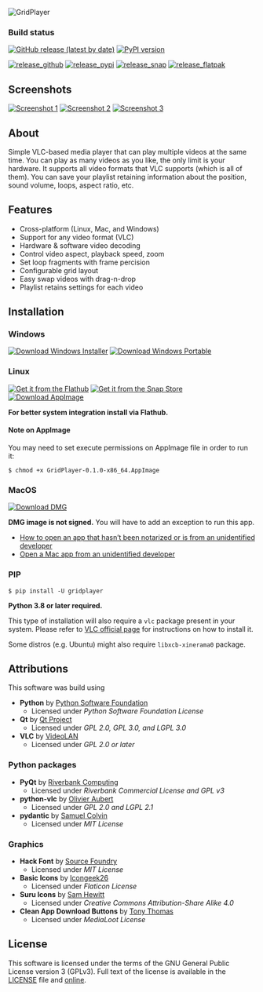 ![GridPlayer](https://raw.githubusercontent.com/vzhd1701/gridplayer/master/resources/public/logo.png)

### Build status
[![GitHub release (latest by date)](https://img.shields.io/github/v/release/vzhd1701/gridplayer)](https://github.com/vzhd1701/gridplayer/releases/latest)
[![PyPI version](https://img.shields.io/pypi/v/gridplayer)](https://pypi.python.org/pypi/gridplayer)

[![release_github](https://github.com/vzhd1701/gridplayer/actions/workflows/release_github.yml/badge.svg)](https://github.com/vzhd1701/gridplayer/actions/workflows/release_github.yml)
[![release_pypi](https://github.com/vzhd1701/gridplayer/actions/workflows/release_pypi.yml/badge.svg)](https://github.com/vzhd1701/gridplayer/actions/workflows/release_pypi.yml)
[![release_snap](https://github.com/vzhd1701/gridplayer/actions/workflows/release_snap.yml/badge.svg)](https://github.com/vzhd1701/gridplayer/actions/workflows/release_snap.yml)
[![release_flatpak](https://github.com/vzhd1701/gridplayer/actions/workflows/release_flatpak.yml/badge.svg)](https://github.com/vzhd1701/gridplayer/actions/workflows/release_flatpak.yml)

## Screenshots

[![Screenshot 1](https://raw.githubusercontent.com/vzhd1701/gridplayer/master/resources/public/screenshot-001-thumb.png)](https://raw.githubusercontent.com/vzhd1701/gridplayer/master/resources/public/screenshot-001.png) 
[![Screenshot 2](https://raw.githubusercontent.com/vzhd1701/gridplayer/master/resources/public/screenshot-002-thumb.png)](https://raw.githubusercontent.com/vzhd1701/gridplayer/master/resources/public/screenshot-002.png) 
[![Screenshot 3](https://raw.githubusercontent.com/vzhd1701/gridplayer/master/resources/public/screenshot-003-thumb.png)](https://raw.githubusercontent.com/vzhd1701/gridplayer/master/resources/public/screenshot-003.png) 

## About

Simple VLC-based media player that can play multiple videos at the same time. You can 
play as many videos as you like, the only limit is your hardware. It supports all video 
formats that VLC supports (which is all of them). You can save your playlist retaining 
information about the position, sound volume,  loops, aspect ratio, etc.

## Features

- Cross-platform (Linux, Mac, and Windows)
- Support for any video format (VLC)
- Hardware & software video decoding
- Control video aspect, playback speed, zoom
- Set loop fragments with frame percision
- Configurable grid layout
- Easy swap videos with drag-n-drop
- Playlist retains settings for each video

## Installation

### Windows

[![Download Windows Installer](https://raw.githubusercontent.com/vzhd1701/gridplayer/master/resources/public/dl_windows_installer.png)](https://github.com/vzhd1701/gridplayer/releases/download/v0.1.0/GridPlayer-0.1.0-win64-install.exe)
[![Download Windows Portable](https://raw.githubusercontent.com/vzhd1701/gridplayer/master/resources/public/dl_windows_portable.png)](https://github.com/vzhd1701/gridplayer/releases/download/v0.1.0/GridPlayer-0.1.0-win64-portable.zip)

### Linux

[![Get it from the Flathub](https://raw.githubusercontent.com/vzhd1701/gridplayer/master/resources/public/dl_flathub.png)](https://flathub.org/apps/details/com.vzhd1701.gridplayer)
[![Get it from the Snap Store](https://raw.githubusercontent.com/vzhd1701/gridplayer/master/resources/public/dl_snap.png)](https://snapcraft.io/gridplayer)
[![Download AppImage](https://raw.githubusercontent.com/vzhd1701/gridplayer/master/resources/public/dl_appimage.png)](https://github.com/vzhd1701/gridplayer/releases/download/v0.1.0/GridPlayer-0.1.0-x86_64.AppImage)

**For better system integration install via Flathub.**

#### Note on AppImage

You may need to set execute permissions on AppImage file in order to run it:

```shell
$ chmod +x GridPlayer-0.1.0-x86_64.AppImage
```

### MacOS

[![Download DMG](https://raw.githubusercontent.com/vzhd1701/gridplayer/master/resources/public/dl_dmg.png)](https://github.com/vzhd1701/gridplayer/releases/download/v0.1.0/GridPlayer.0.1.0.dmg)

**DMG image is not signed.** You will have to add an exception to run this app.

- [How to open an app that hasn’t been notarized or is from an unidentified developer](https://support.apple.com/en-euro/HT202491)
- [Open a Mac app from an unidentified developer](https://support.apple.com/guide/mac-help/open-a-mac-app-from-an-unidentified-developer-mh40616/mac)

### PIP

```shell
$ pip install -U gridplayer
```

**Python 3.8 or later required.**

This type of installation will also require a `vlc` package present in your system.
Please refer to [VLC official page](https://www.videolan.org/vlc/) for instructions on how to install it.

Some distros (e.g. Ubuntu) might also require `libxcb-xinerama0` package.

## Attributions

This software was build using

- **Python** by [Python Software Foundation](https://www.python.org/)
  - Licensed under *Python Software Foundation License*
- **Qt** by [Qt Project](https://www.qt.io/)
  - Licensed under *GPL 2.0, GPL 3.0, and LGPL 3.0*
- **VLC** by [VideoLAN](https://www.videolan.org/)
  - Licensed under *GPL 2.0 or later*

### Python packages
- **PyQt** by [Riverbank Computing](https://riverbankcomputing.com/)
  - Licensed under *Riverbank Commercial License and GPL v3*
- **python-vlc** by [Olivier Aubert](https://github.com/oaubert/python-vlc)
  - Licensed under *GPL 2.0 and LGPL 2.1*
- **pydantic** by [Samuel Colvin](https://github.com/samuelcolvin/pydantic)
  - Licensed under *MIT License*
    
### Graphics

- **Hack Font** by [Source Foundry](http://sourcefoundry.org/hack/)
  - Licensed under *MIT License*
- **Basic Icons** by [Icongeek26](https://www.flaticon.com/authors/icongeek26)
  - Licensed under *Flaticon License*
- **Suru Icons** by [Sam Hewitt](https://snwh.org/)
  - Licensed under *Creative Commons Attribution-Share Alike 4.0*
- **Clean App Download Buttons** by [Tony Thomas](https://medialoot.com/item/clean-app-download-buttons/)
  - Licensed under *MediaLoot License*

## License

This software is licensed under the terms of the GNU General Public License version 3 (GPLv3). Full text of the license is available in the [LICENSE](https://github.com/vzhd1701/gridplayer/blob/master/LICENSE) file and [online](https://www.gnu.org/licenses/gpl-3.0.html).

